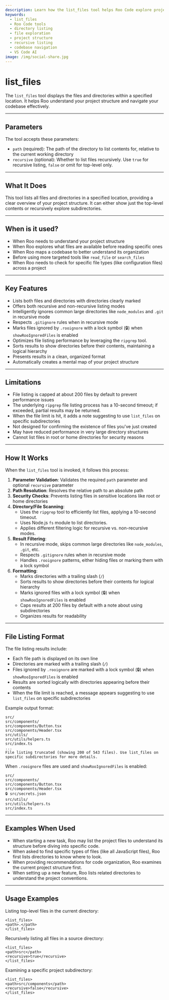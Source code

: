 ```yaml
---
description: Learn how the list_files tool helps Roo Code explore project structures, list directories, and navigate codebases with recursive and filtered listing capabilities.
keywords:
  - list_files
  - Roo Code tools
  - directory listing
  - file exploration
  - project structure
  - recursive listing
  - codebase navigation
  - VS Code AI
image: /img/social-share.jpg
---
```


# list_files

The `list_files` tool displays the files and directories within a specified location. It helps Roo understand your project structure and navigate your codebase effectively.

---

## Parameters

The tool accepts these parameters:

- `path` (required): The path of the directory to list contents for, relative to the current working directory
- `recursive` (optional): Whether to list files recursively. Use `true` for recursive listing, `false` or omit for top-level only.

---

## What It Does

This tool lists all files and directories in a specified location, providing a clear overview of your project structure. It can either show just the top-level contents or recursively explore subdirectories.

---

## When is it used?

- When Roo needs to understand your project structure
- When Roo explores what files are available before reading specific ones
- When Roo maps a codebase to better understand its organization
- Before using more targeted tools like `read_file` or `search_files`
- When Roo needs to check for specific file types (like configuration files) across a project

---

## Key Features

- Lists both files and directories with directories clearly marked
- Offers both recursive and non-recursive listing modes
- Intelligently ignores common large directories like `node_modules` and `.git` in recursive mode
- Respects `.gitignore` rules when in recursive mode
- Marks files ignored by `.rooignore` with a lock symbol (🔒) when `showRooIgnoredFiles` is enabled
- Optimizes file listing performance by leveraging the `ripgrep` tool.
- Sorts results to show directories before their contents, maintaining a logical hierarchy
- Presents results in a clean, organized format
- Automatically creates a mental map of your project structure

---

## Limitations

- File listing is capped at about 200 files by default to prevent performance issues
- The underlying `ripgrep` file listing process has a 10-second timeout; if exceeded, partial results may be returned.
- When the file limit is hit, it adds a note suggesting to use `list_files` on specific subdirectories
- Not designed for confirming the existence of files you've just created
- May have reduced performance in very large directory structures
- Cannot list files in root or home directories for security reasons

---

## How It Works

When the `list_files` tool is invoked, it follows this process:

1. **Parameter Validation**: Validates the required `path` parameter and optional `recursive` parameter
2. **Path Resolution**: Resolves the relative path to an absolute path
3. **Security Checks**: Prevents listing files in sensitive locations like root or home directories
4. **Directory/File Scanning**:
   - Uses the `ripgrep` tool to efficiently list files, applying a 10-second timeout.
   - Uses Node.js `fs` module to list directories.
   - Applies different filtering logic for recursive vs. non-recursive modes.
5. **Result Filtering**:
   - In recursive mode, skips common large directories like `node_modules`, `.git`, etc.
   - Respects `.gitignore` rules when in recursive mode
   - Handles `.rooignore` patterns, either hiding files or marking them with a lock symbol
6. **Formatting**:
   - Marks directories with a trailing slash (`/`)
   - Sorts results to show directories before their contents for logical hierarchy
   - Marks ignored files with a lock symbol (🔒) when `showRooIgnoredFiles` is enabled
   - Caps results at 200 files by default with a note about using subdirectories
   - Organizes results for readability

---

## File Listing Format

The file listing results include:

- Each file path is displayed on its own line
- Directories are marked with a trailing slash (`/`)
- Files ignored by `.rooignore` are marked with a lock symbol (🔒) when `showRooIgnoredFiles` is enabled
- Results are sorted logically with directories appearing before their contents
- When the file limit is reached, a message appears suggesting to use `list_files` on specific subdirectories

Example output format:
```
src/
src/components/
src/components/Button.tsx
src/components/Header.tsx
src/utils/
src/utils/helpers.ts
src/index.ts
...
File listing truncated (showing 200 of 543 files). Use list_files on specific subdirectories for more details.
```

When `.rooignore` files are used and `showRooIgnoredFiles` is enabled:
```
src/
src/components/
src/components/Button.tsx
src/components/Header.tsx
🔒 src/secrets.json
src/utils/
src/utils/helpers.ts
src/index.ts
```

---

## Examples When Used

- When starting a new task, Roo may list the project files to understand its structure before diving into specific code.
- When asked to find specific types of files (like all JavaScript files), Roo first lists directories to know where to look.
- When providing recommendations for code organization, Roo examines the current project structure first.
- When setting up a new feature, Roo lists related directories to understand the project conventions.

---

## Usage Examples

Listing top-level files in the current directory:
```
<list_files>
<path>.</path>
</list_files>
```

Recursively listing all files in a source directory:
```
<list_files>
<path>src</path>
<recursive>true</recursive>
</list_files>
```

Examining a specific project subdirectory:
```
<list_files>
<path>src/components</path>
<recursive>false</recursive>
</list_files>
```
